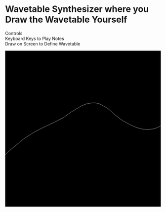 # Wavetable Synthesizer where you Draw the Wavetable Yourself

Controls <br />
Keyboard Keys to Play Notes <br />
Draw on Screen to Define Wavetable <br />

![Alt Text](https://github.com/Tangenten/Wavetable-Synth/blob/main/wavetable.gif?raw=true)
